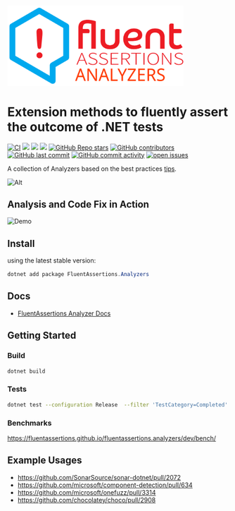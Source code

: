 <a href="https://www.fluentassertions.com"><img src="assets/images/fluent_assertions_analyzers_large_horizontal.svg" style="width:400px"/></a>

# Extension methods to fluently assert the outcome of .NET tests

[![CI](https://github.com/fluentassertions/fluentassertions.analyzers/actions/workflows/ci.yml/badge.svg?branch=main)](https://github.com/fluentassertions/fluentassertions.analyzers/actions/workflows/ci.yml)
[![](https://img.shields.io/github/release/fluentassertions/fluentassertions.analyzers.svg?label=latest%20release&color=007edf)](https://github.com/fluentassertions/fluentassertions.analyzers/releases/latest)
[![](https://img.shields.io/nuget/dt/fluentassertions.analyzers.svg?label=downloads&color=007edf&logo=nuget)](https://www.nuget.org/packages/fluentassertions.analyzers)
[![](https://img.shields.io/librariesio/dependents/nuget/fluentassertions.analyzers.svg?label=dependent%20libraries)](https://libraries.io/nuget/fluentassertions.analyzers)
[![GitHub Repo stars](https://img.shields.io/github/stars/fluentassertions/fluentassertions.analyzers)](https://github.com/fluentassertions/fluentassertions.analyzers/stargazers)
[![GitHub contributors](https://img.shields.io/github/contributors/fluentassertions/fluentassertions.analyzers)](https://github.com/fluentassertions/fluentassertions.analyzers/graphs/contributors)
[![GitHub last commit](https://img.shields.io/github/last-commit/fluentassertions/fluentassertions.analyzers)](https://github.com/fluentassertions/fluentassertions.analyzers)
[![GitHub commit activity](https://img.shields.io/github/commit-activity/m/fluentassertions/fluentassertions.analyzers)](https://github.com/fluentassertions/fluentassertions.analyzers/graphs/commit-activity)
[![open issues](https://img.shields.io/github/issues/fluentassertions/fluentassertions.analyzers)](https://github.com/fluentassertions/fluentassertions.analyzers/issues)

A collection of Analyzers based on the best practices [tips](https://fluentassertions.com/tips/).

![Alt](https://repobeats.axiom.co/api/embed/92fd2e6496fc171c00616eaf672c3c757a1a29ac.svg "Repobeats analytics image")

## Analysis and Code Fix in Action

![Demo](assets/demo.gif)

## Install

using the latest stable version:

```powershell
dotnet add package FluentAssertions.Analyzers
```

## Docs

- [FluentAssertions Analyzer Docs](docs/FluentAssertionsAnalyzer.md)

## Getting Started

### Build

```bash
dotnet build
```

### Tests

```bash
dotnet test --configuration Release  --filter 'TestCategory=Completed'
```

### Benchmarks

https://fluentassertions.github.io/fluentassertions.analyzers/dev/bench/

## Example Usages
- https://github.com/SonarSource/sonar-dotnet/pull/2072
- https://github.com/microsoft/component-detection/pull/634
- https://github.com/microsoft/onefuzz/pull/3314
- https://github.com/chocolatey/choco/pull/2908
